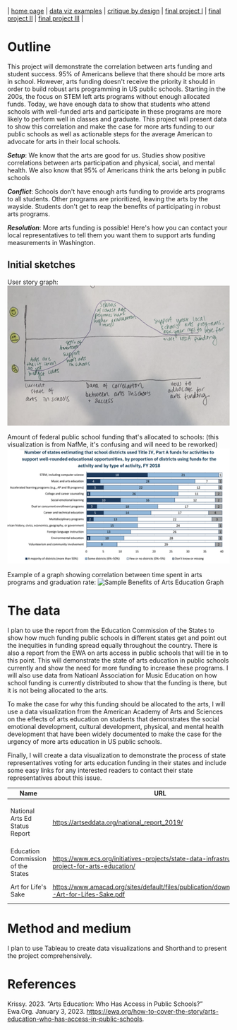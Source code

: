 | [home page](https://cmustudent.github.io/tswd-portfolio-templates/) | [data viz examples](dataviz-examples) | [critique by design](critique-by-design) | [final project I](final-project-part-one) | [final project II](final-project-part-two) | [final project III](final-project-part-three) |


# Outline
 
 This project will demonstrate the correlation between arts funding and student success. 95% of Americans believe that there should be more arts in school. However, arts funding doesn't receive the priority it should in order to build robust arts programming in US public schools. Starting in the 200s, the focus on STEM left arts programs without enough allocated funds. Today, we have enough data to show that students who attend schools with well-funded arts and participate in these programs are more likely to perform well in classes and graduate. This project will present data to show this correlation and make the case for more arts funding to our public schools as well as actionable steps for the average American to advocate for arts in their local schools. 


**_Setup_**: We know that the arts are good for us. Studies show positive correlations between arts participation and physical, social, and mental health. We also know that 95% of Americans think the arts belong in public schools

**_Conflict_**: Schools don't have enough arts funding to provide arts programs to all students. Other programs are prioritized, leaving the arts by the wayside. Students don't get to reap the benefits of participating in robust arts programs.

**_Resolution_**: More arts funding is possible! Here's how you can contact your local representatives to tell them you want them to support arts funding measurements in Washington. 


## Initial sketches
User story graph:
![](UserStory.png "User story from class")

Amount of federal public school funding that's allocated to schools: (this visualization is from NafMe, it's confusing and will need to be reworked)
![](NAFMI.jpg "NAfME Viz")

Example of a graph showing correlation between time spent in arts programs and graduation rate:
![](PXL_20250204_194214058.MP.jpg "Sample Benefits of Arts Education Graph")


# The data
I plan to use the report from the Education Commission of the States to show how much funding public schools in different states get and point out the inequities in funding spread equally throughout the country. There is also a report from the EWA on arts access in public schools that will tie in to this point. This will demonstrate the state of arts education in public schools currently and show the need for more funding to increase these programs. I will also use data from Natioanl Association for Music Education on how school funding is currently distributed to show that the funding is there, but it is not being allocated to the arts.

To make the case for why this funding should be allocated to the arts, I will use a data visualization from the American Academy of Arts and Sciences on the effects of arts education on students that demonstrates the social emotional development, cultural development, physical, and mental health development that have been widely documented to make the case for the urgency of more arts education in US public schools.

Finally, I will create a data visualization to demonstrate the process of state representatives voting for arts education funding in their states and include some easy links for any interested readers to contact their state representatives about this issue.


| Name | URL | Description |
|------|-----|-------------|
| National Arts Ed Status Report | https://artseddata.org/national_report_2019/ | A comprehensive report of arts education impacts and statistics |
| Education Commission of the States | https://www.ecs.org/initiatives-projects/state-data-infrastructure-project-for-arts-education/ | State by state comparison of how states use arts funding |
| Art for Life's Sake | https://www.amacad.org/sites/default/files/publication/downloads/2021-Art-for-Lifes-Sake.pdf | Effects of arts access on students |


# Method and medium 

I plan to use Tableau to create data visualizations and Shorthand to present the project comprehensively.

# References

Krissy. 2023. “Arts Education: Who Has Access in Public Schools?” Ewa.Org. January 3, 2023. https://ewa.org/how-to-cover-the-story/arts-education-who-has-access-in-public-schools.
